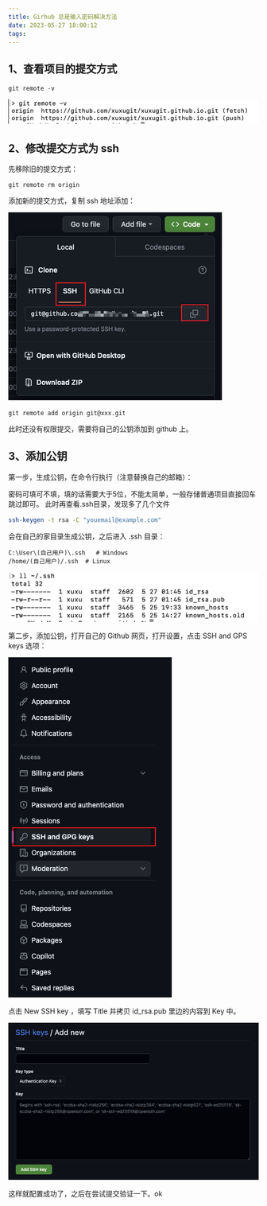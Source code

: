 ```yaml
---
title: Girhub 总是输入密码解决方法
date: 2023-05-27 18:00:12
tags:
---
```


## 1、查看项目的提交方式

```shell
git remote -v
```

![](img/3_git_ssh/git-ssh1.png)
<!--more-->

## 2、修改提交方式为 ssh 

先移除旧的提交方式：

```shell
git remote rm origin
```

添加新的提交方式，复制 ssh 地址添加：

![](img/3_git_ssh/git-ssh5.png)

```shell
git remote add origin git@xxx.git
```

此时还没有权限提交，需要将自己的公钥添加到 github 上。

## 3、添加公钥

第一步，生成公钥，在命令行执行（注意替换自己的邮箱）：

密码可填可不填，填的话需要大于5位，不能太简单，一般存储普通项目直接回车跳过即可。
此时再查看.ssh目录，发现多了几个文件

```sh
ssh-keygen -t rsa -C "youemail@example.com"
```

会在自己的家目录生成公钥，之后进入 .ssh 目录：

```
C:\User\(自己用户)\.ssh   # Windows
/home/(自己用户)/.ssh  # Linux
```

![](img/3_git_ssh/git-ssh2.png)

第二步，添加公钥，打开自己的 Github 网页，打开设置，点击 SSH and GPS keys 选项：

![](img/3_git_ssh/git-ssh3.png)

点击 New SSH key ，填写 Title 并拷贝 id_rsa.pub 里边的内容到 Key 中。 

![](img/3_git_ssh/git-ssh4.png)

这样就配置成功了，之后在尝试提交验证一下。ok

